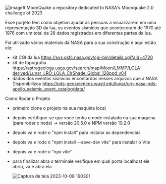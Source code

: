 ![image](https://github.com/luiz-rissardi/MoonQuake/assets/89221727/4f885a6e-714f-421d-b663-db594f4d40d8)# MoonQuake
a repository dedicated to NASA's Moonquake 2.0 challenge of 2023

Esse porjeto tem como objetivo ajudar as pessoas a visualizarem em uma representação
3D da lua, os eventos sísmicos que aconteceram de 1970 até 1976 com um total de 28 dados
registrados em diferentes partes da lua.

Foi utilizado vários materiais da NASA para a sua construção e aqui estão ele:

 - kit CGI da lua https://svs.gsfc.nasa.gov/cgi-bin/details.cgi?aid=4720
 - kit de topografia https://astrogeology.usgs.gov/search/map/Moon/LMMP/LOLA-derived/Lunar_LRO_LOLA_ClrShade_Global_128ppd_v04
 - dados dos eventos sísmicos encontardos nesses arquivos que a NASA Disponibilizou https://pds-geosciences.wustl.edu/lunar/urn-nasa-pds-apollo_seismic_event_catalog/data/



Como Rodar o Projeto 

- primeiro clone o projeto na sua maquina local
- depois certifique-se que voce tenha o node instalado na sua maquina (para rodar o node)  -> versão 20.5.0 e NPM versão 10.2.0
- depois va e rode o "npm install" para instalar as dependencias
- depois va e rode o "npm install --save-dev vite" para instalar o Vite
- depois va e rode o "npx vite"
- para finalizar abra o terminale  verifique em qual porta localhost ele abriu, vá e abra ela


  ![Captura de tela 2023-10-08 160301](https://github.com/luiz-rissardi/MoonQuake/assets/89221727/2d5323c1-1094-4530-9abf-47ffd4d503db)


  

